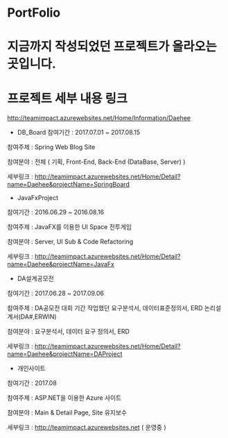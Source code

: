 # PortFolio
# 지금까지 작성되었던 프로젝트가 올라오는 곳입니다.
# 프로젝트 세부 내용 링크 
http://teamimpact.azurewebsites.net/Home/Information/Daehee

- DB_Board 
참여기간 : 2017.07.01 ~ 2017.08.15

참여주제 : Spring Web Blog Site 

참여분야 : 전체 ( 기획, Front-End, Back-End (DataBase, Server) )

세부링크 : 
http://teamimpact.azurewebsites.net/Home/Detail?name=Daehee&projectName=SpringBoard

- JavaFxProject  

참여기간 : 2016.06.29 ~ 2016.08.16  

참여주제 : JavaFX를 이용한 UI Space 전투게임

참여분야 : Server, UI Sub & Code Refactoring

세부링크 : 
http://teamimpact.azurewebsites.net/Home/Detail?name=Daehee&projectName=JavaFx

- DA설계공모전

참여기간 : 2017.06.28 ~ 2017.09.06  

참여주제 : DA공모전 대회 기간 작업했던 요구분석서, 데이터표준정의서, ERD 논리설계서(DA#,ERWIN)

참여분야 : 요구분석서, 데이터 요구 정의서, ERD 

세부링크 : 
http://teamimpact.azurewebsites.net/Home/Detail?name=Daehee&projectName=DAProject

- 개인사이트

참여기간 : 2017.08

참여주제 : ASP.NET을 이용한 Azure 사이트

참여분야 : Main & Detail Page, Site 유지보수

세부링크 : http://teamimpact.azurewebsites.net ( 운영중 )
